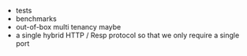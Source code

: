 - tests
- benchmarks
- out-of-box multi tenancy maybe
- a single hybrid HTTP / Resp protocol so that we only require a single port
